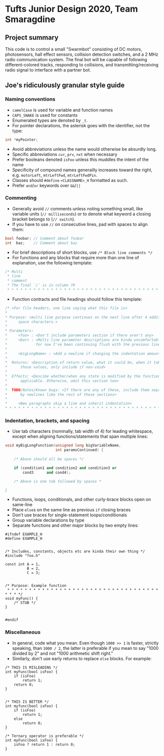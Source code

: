 # Tufts Junior Design 2020, Team Smaragdine

## Project summary
This code is to control a small "Swarmbot" consisting of DC motors, photosensors, hall effect sensors, collision detection switches, and a 2 MHz radio communication system. The final bot will be capable of following different-colored tracks, responding to collisions, and transmitting/receiving radio signal to interface with a partner bot.

## Joe's ridiculously granular style guide
### Naming conventions
* `camelCase` is used for variable and function names
* `CAPS_SNAKE` is used for constants
* Enumerated types are denoted by `_t`.
* For pointer declarations, the asterisk goes with the identifier, not the type:
```c++
int *myPointer;
```

* Avoid abbreviations unless the name would otherwise be absurdly long.
* Specific abbreviations `cur`, `prv`, `nxt` when necessary
* Prefer booleans denoted `isFoo` unless this muddles the intent of the name
* Specificity of compound names generailly increases toward the right, e.g. `motorLeft`, `mtrLeftFwd`, `mtrLeftFwdPin`.
* Classes should `#define` `<CLASSNAME>_H` formatted as such.
* Prefer `and`/`or` keywords over `&&`/`||`

### Commenting
* Generally avoid `//` comments unless noting something small, like variable units (`// milliseconds`)  or to denote what keyword a closing bracket belongs to (`// switch`).
* If you have to use `//` on consecutive lines, pad with spaces to align them:
```c++
bool foobar; // Comment about foobar
int  baz;    // Comment about baz
```

* For brief descriptions of short blocks, use `/* Block line comments */`
* For functions and any blocks that require more than one line of explanation, use the following template:
```c++
/* Multi
 * line
 * comment
 * The final `/` is in column 79
 * * * * * * * * * * * * * * * * * * * * * * * * * * * * * * * * * * * * * * */
 ```
 
 * Function contracts and file headings should follow this template:
 ```c++
/* <For file headers, one line saying what this file is>
 *
 * Purpose: <multi line purpose continues on the next line after 4 additional
 *     space characters.>
 *
 * Parameters:
 *     <foo> : <Don't include parameters section if there aren't any>
 *     <bar> : <Multi-line parameter descriptions are kinda uncomfortable, but
 *             for now I've been continuing flush with the previous line>
 *
 *     <bigLongName> : <Add a newline if changing the indentation amount>
 *
 *  Returns: <Description of return value, what it could be, when it takes
 *      those values, only include if non-void>
 *
 *  Effects: <Descibe whether/when any state is modified by the function, if
 *      applicable. Otherwise, omit this section too>
 *
 *  TODO/Notes/Known bugs: <If there are any of these, include them separated
 *      by newlines like the rest of these sections>
 * 
 *     <New paragraphs skip a line and inherit indentation>
 * * * * * * * * * * * * * * * * * * * * * * * * * * * * * * * * * * * * * * */ 
```
 
### Indentation, brackets, and spacing
 
* Use tab characters (nominally, tab width of 4) for leading whitespace, except when aligning functions/statements that span multiple lines:
```c++
void myBigLongFunction(unsigned long bigVariableName, 
                       int paramsContinued) {
	
	/* Above should all be spaces */

	if (condition1 and condition2 and condition3 or
	    cond3      and cond4);

	/* Above is one tab followed by spaces *

}
```

* Functions, loops, conditionals, and other curly-brace blocks open on same-line
* Place `else`s on the same line as previous `if` closing braces
* Don't use braces for single-statement loops/conditionals
* Group variable declarations by type
* Separate functions and other major blocks by two empty lines:
```
#ifndef EXAMPLE_H
#define EXAMPLE_H


/* Includes, constants, objects etc are kinda their own thing */
#include "foo.h"

const int A = 1,
          B = 2,
          C = 3;


/* Purpose: Example function
 * * * * * * * * * * * * * * * * * * * * * * * * * * * * * * * * * * * * * * */ 
void myFunc() {
	/* STUB */
}


#endif
```

### Miscellaneous
* In general, code what you mean. Even though `1000 >> 1` is faster, strictly speaking, than `1000 / 2`, the latter is preferable if you mean to say "1000 divided by 2" and not "1000 arithmetic shift right."
* Similarly, don't use early returns to replace `else` blocks. For example:
```
/* THIS IS MISLEADING */
int myFunc(bool isFoo) {
	if (isFoo)
		return 1;
	return 0;
}


/* THIS IS BETTER */
int myfunc(bool isFoo) {
	if (isFoo)
		return 1;
	else
		return 0;
}

/* Ternary operator is preferable */
int myFunc(bool isFoo) {
	isFoo ? return 1 : return 0;
}
```
